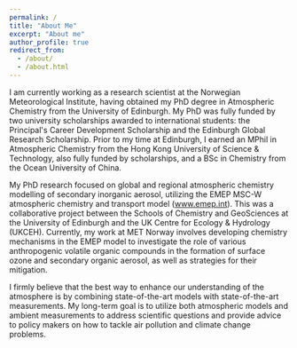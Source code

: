 ```yaml
---
permalink: /
title: "About Me"
excerpt: "About me"
author_profile: true
redirect_from: 
  - /about/
  - /about.html
---
```


I am currently working as a research scientist at the Norwegian Meteorological Institute, having obtained my PhD degree in Atmospheric Chemistry from the University of Edinburgh. My PhD was fully funded by two university scholarships awarded to international students: the Principal's Career Development Scholarship and the Edinburgh Global Research Scholarship. Prior to my time at Edinburgh, I earned an MPhil in Atmospheric Chemistry from the Hong Kong University of Science & Technology, also fully funded by scholarships, and a BSc in Chemistry from the Ocean University of China.

My PhD research focused on global and regional atmospheric chemistry modelling of secondary inorganic aerosol, utilizing the EMEP MSC-W atmospheric chemistry and transport model (<a href="www.emep.int">www.emep.int</a>). This was a collaborative project between the Schools of Chemistry and GeoSciences at the University of Edinburgh and the UK Centre for Ecology & Hydrology (UKCEH). Currently, my work at MET Norway involves developing chemistry mechanisms in the EMEP model to investigate the role of various anthropogenic volatile organic compounds in the formation of surface ozone and secondary organic aerosol, as well as strategies for their mitigation.

I firmly believe that the best way to enhance our understanding of the atmosphere is by combining state-of-the-art models with state-of-the-art measurements. My long-term goal is to utilize both atmospheric models and ambient measurements to address scientific questions and provide advice to policy makers on how to tackle air pollution and climate change problems.